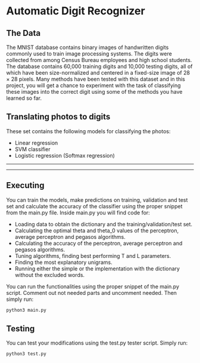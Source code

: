 # Automatic Digit Recognizer

## The Data
The MNIST database contains binary images of handwritten digits commonly used to train image processing systems. The digits were collected from among Census Bureau employees and high school students. The database contains 60,000 training digits and 10,000 testing digits, all of which have been size-normalized and centered in a fixed-size image of 28 × 28 pixels. Many methods have been tested with this dataset and in this project, you will get a chance to experiment with the task of classifying these images into the correct digit using some of the methods you have learned so far.

## Translating photos to digits

These set contains the following models for classifying the photos:
- Linear regression
- SVM classifier 
- Logistic regression (Softmax regression)

---
---

## Executing
You can train the models, make predictions on training, validation and test set and calculate the accuracy of the classifier using the proper snippet from the main.py file. Inside main.py you will find code for:
- Loading data to obtain the dictionary and the training/validation/test set.
- Calculating the optimal theta and theta_0 values of the perceptron, average perceptron and pegasos algorithms.
- Calculating the accuracy of the perceptron, average perceptron and pegasos algorithms.
- Tuning algorithms, finding best performing T and L parameters.
- Finding the most explanatory unigrams.
- Running either the simple or the implementation with the dictionary without the excluded words.

You can run the functionalities using the proper snippet of the main.py script. Comment out not needed parts and uncomment needed. Then simply run:

```bash
python3 main.py
```

## Testing
You can test your modifications using the test.py tester script. Simply run:

```bash
python3 test.py
```
